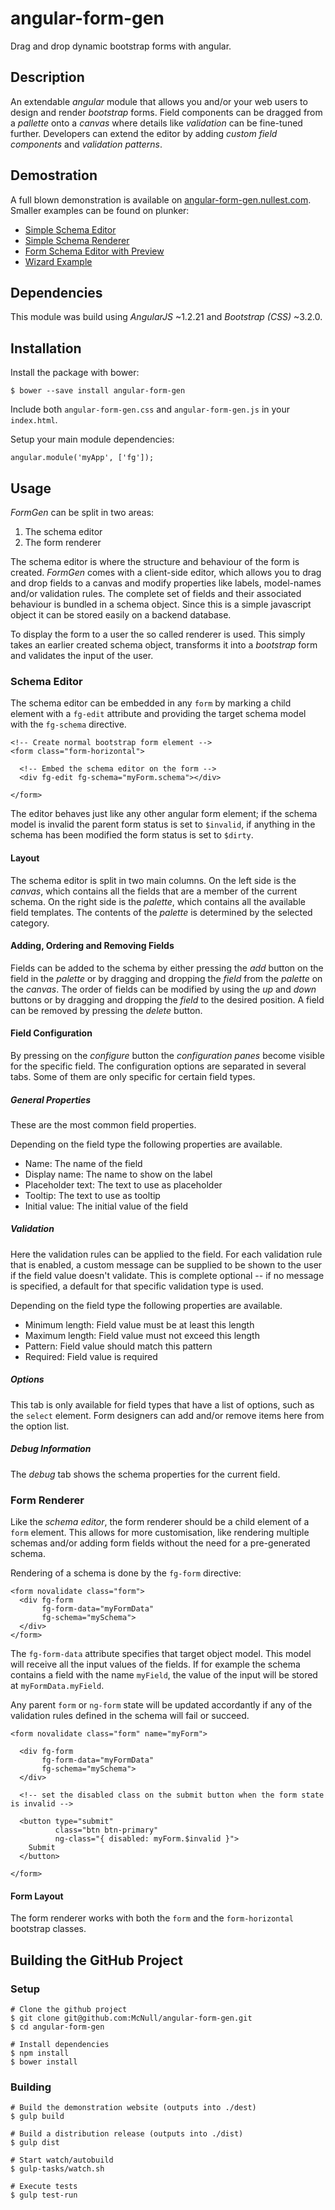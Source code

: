 # angular-form-gen

Drag and drop dynamic bootstrap forms with angular.

## Description

An extendable _angular_ module that allows you and/or your web users to design and render _bootstrap_ forms. 
Field components can be dragged from a _pallette_ onto a _canvas_ where details like _validation_ can be fine-tuned further.
Developers can extend the editor by adding _custom field components_ and _validation patterns_.

## Demostration

A full blown demonstration is available on [angular-form-gen.nullest.com](http://angular-form-gen.nullest.com/#!/demo). Smaller examples can be found on plunker:

* [Simple Schema Editor](http://plnkr.co/edit/sS7wXK?p=info)
* [Simple Schema Renderer](http://plnkr.co/edit/8d7TPg?p=info)
* [Form Schema Editor with Preview](http://plnkr.co/edit/8erjmp?p=info)
* [Wizard Example](http://plnkr.co/edit/RQO8cr)

## Dependencies

This module was build using _AngularJS_ ~1.2.21 and _Bootstrap (CSS)_ ~3.2.0.

## Installation

Install the package with bower:

```
$ bower --save install angular-form-gen
```

Include both `angular-form-gen.css` and `angular-form-gen.js` in your `index.html`.

Setup your main module dependencies:

```
angular.module('myApp', ['fg']);
```

## Usage

_FormGen_ can be split in two areas:

1. The schema editor
2. The form renderer

The schema editor is where the structure and behaviour of the form is created. _FormGen_ comes with a client-side editor, which allows you to drag and drop fields to a canvas and modify properties like labels, model-names and/or validation rules. The complete set of fields and their associated behaviour is bundled in a schema object. Since this is a simple javascript object it can be stored easily on a backend database.

To display the form to a user the so called renderer is used. This simply takes an earlier created schema object, transforms it into a _bootstrap_ form and validates the input of the user.

### Schema Editor

The schema editor can be embedded in any `form` by marking a child element with a `fg-edit` attribute and providing the target schema model with the `fg-schema` directive.

```
<!-- Create normal bootstrap form element -->
<form class="form-horizontal">
  
  <!-- Embed the schema editor on the form -->
  <div fg-edit fg-schema="myForm.schema"></div>
  
</form>
```

The editor behaves just like any other angular form element; if the schema model is invalid the parent form status is set to `$invalid`, if anything in the schema has been modified the form status is set to `$dirty`.

#### Layout

The schema editor is split in two main columns. On the left side is the _canvas_, which contains all the fields that are a member of the current schema. On the right side is the _palette_, which contains all the available field templates. The contents of the _palette_ is determined by the selected category.

#### Adding, Ordering and Removing Fields

Fields can be added to the schema by either pressing the _add_ button on the field in the _palette_ or by dragging and dropping the _field_ from the _palette_ on the _canvas_. The order of fields can be modified by using the _up_ and _down_ buttons or by dragging and dropping the _field_ to the desired position. A field can be removed by pressing the _delete_ button.

#### Field Configuration

By pressing on the _configure_ button the _configuration panes_ become visible for the specific field. The configuration options are separated in several tabs. Some of them are only specific for certain field types.

##### General Properties

These are the most common field properties.

Depending on the field type the following properties are available.

* Name: The name of the field
* Display name: The name to show on the label
* Placeholder text: The text to use as placeholder
* Tooltip: The text to use as tooltip
* Initial value: The initial value of the field

##### Validation

Here the validation rules can be applied to the field. For each validation rule that is enabled, a custom message can be supplied to be shown to the user if the field value doesn't validate. This is complete optional -- if no message is specified, a default for that specific validation type is used.

Depending on the field type the following properties are available.

* Minimum length: Field value must be at least this length
* Maximum length: Field value must not exceed this length
* Pattern: Field value should match this pattern
* Required: Field value is required

##### Options

This tab is only available for field types that have a list of options, such as the `select` element. Form designers can add and/or remove items here from the option list.

##### Debug Information

The _debug_ tab shows the schema properties for the current field.

### Form Renderer

Like the _schema editor_, the form renderer should be a child element of a `form` element. This allows for more customisation, like rendering multiple schemas and/or adding form fields without the need for a pre-generated schema.

Rendering of a schema is done by the `fg-form` directive:

```
<form novalidate class="form">
  <div fg-form
       fg-form-data="myFormData"
       fg-schema="mySchema">
  </div>
</form>
```

The `fg-form-data` attribute specifies that target object model. This model will receive all the input values of the fields. If for example the schema contains a field with the name `myField`, the value of the input will be stored at `myFormData.myField`.

Any parent `form` or `ng-form` state will be updated accordantly if any of the validation rules defined in the schema will fail or succeed.

```
<form novalidate class="form" name="myForm">
  
  <div fg-form
       fg-form-data="myFormData"
       fg-schema="mySchema">
  </div>
  
  <!-- set the disabled class on the submit button when the form state is invalid -->
  
  <button type="submit"
          class="btn btn-primary"
          ng-class="{ disabled: myForm.$invalid }">
    Submit
  </button>
  
</form>
```

#### Form Layout

The form renderer works with both the `form` and the `form-horizontal` bootstrap classes.

## Building the GitHub Project

### Setup

```
# Clone the github project
$ git clone git@github.com:McNull/angular-form-gen.git
$ cd angular-form-gen

# Install dependencies
$ npm install
$ bower install
```

### Building

```
# Build the demonstration website (outputs into ./dest)
$ gulp build

# Build a distribution release (outputs into ./dist)
$ gulp dist

# Start watch/autobuild
$ gulp-tasks/watch.sh

# Execute tests
$ gulp test-run
```

